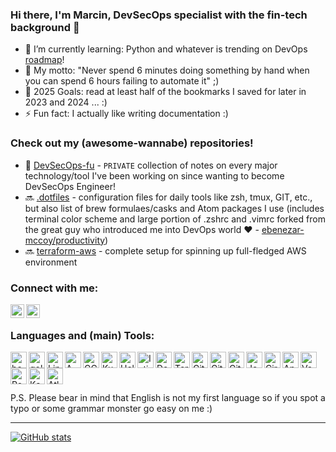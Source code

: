 ### Hi there, I'm Marcin, DevSecOps specialist with the fin-tech background 👋

- 🌱 I’m currently learning: Python and whatever is trending on DevOps [roadmap]!
- 💬 My motto: "Never spend 6 minutes doing something by hand when you can spend 6 hours failing to automate it" ;)
- 🥅 2025 Goals: read at least half of the bookmarks I saved for later in 2023 and 2024 ... :)
- ⚡ Fun fact: I actually like writing documentation :)

### Check out my (awesome-wannabe) repositories!

- :file_folder: [DevSecOps-fu](https://github.com/mpiotrak/DevSecOps-fu "DevSecOps-fu") - `PRIVATE` collection of notes on every major technology/tool I've been working on since wanting to become DevSecOps Engineer!
- :soon: [.dotfiles](https://github.com/mpiotrak/.dotfiles ".dotfiles") - configuration files for daily tools like zsh, tmux, GIT, etc., but also list of brew formulaes/casks and Atom packages I use (includes terminal color scheme and large portion of .zshrc and .vimrc forked from the great guy who introduced me into DevOps world :heart: - [ebenezar-mccoy/productivity](https://github.com/ebenezar-mccoy/productivity "ebenezar-mccoy/productivity"))
- :soon: [terraform-aws](https://github.com/mpiotrak/terraform-aws "terraform-aws") - complete setup for spinning up full-fledged AWS environment

### Connect with me:

[<img align="left" alt="marcin-piotrak | LinkedIn" width="22px" src="https://www.vectorlogo.zone/logos/linkedin/linkedin-tile.svg">][linkedin]
[<img align="left" alt="mpiotrak | stackoveflow" width="22px" src="https://www.vectorlogo.zone/logos/stackoverflow/stackoverflow-icon.svg">][stackoverflow]
<br>

### Languages and (main) Tools:

[<img align="left" alt="bash" width="26px" src="https://www.vectorlogo.zone/logos/gnu_bash/gnu_bash-icon.svg">][bash]
[<img align="left" alt="golang" width="26px" src="https://www.vectorlogo.zone/logos/golang/golang-icon.svg">][golang]

[<img align="left" alt="Linux" width="26px" src="https://www.vectorlogo.zone/logos/linux/linux-icon.svg">][linux]
[<img align="left" alt="AWS" width="26px" src="https://www.vectorlogo.zone/logos/amazon_aws/amazon_aws-icon.svg">][aws]
[<img align="left" alt="GCP" width="26px" src="https://www.vectorlogo.zone/logos/google_cloud/google_cloud-icon.svg">][gcp]
[<img align="left" alt="Kubernetes" width="26px" src="https://www.vectorlogo.zone/logos/kubernetes/kubernetes-icon.svg">][cncf]
[<img align="left" alt="Helm" width="26px" src="https://www.vectorlogo.zone/logos/helmsh/helmsh-icon.svg">][cncf]
[<img align="left" alt="Istio" width="26px" src="https://www.vectorlogo.zone/logos/istioio/istioio-icon.svg">][istio]
[<img align="left" alt="Docker" width="26px" src="https://www.vectorlogo.zone/logos/docker/docker-icon.svg">][hashicorp]
[<img align="left" alt="Terraform" width="26px" src="https://www.vectorlogo.zone/logos/terraformio/terraformio-icon.svg">][hashicorp]
[<img align="left" alt="Git" width="26px" src="https://www.vectorlogo.zone/logos/git-scm/git-scm-icon.svg">][git]
[<img align="left" alt="GitHub" width="26px" src="https://www.vectorlogo.zone/logos/github/github-tile.svg">][github]
[<img align="left" alt="GitLab" width="26px" src="https://www.vectorlogo.zone/logos/gitlab/gitlab-icon.svg">][gitlabci]
[<img align="left" alt="Jenkins" width="26px" src="https://www.vectorlogo.zone/logos/jenkins/jenkins-icon.svg">][ci/cd]
[<img align="left" alt="CircleCI" width="26px" src="https://www.vectorlogo.zone/logos/circleci/circleci-icon.svg">][circleci]
[<img align="left" alt="Ansible" width="26px" src="https://www.vectorlogo.zone/logos/ansible/ansible-icon.svg">][ansible]
[<img align="left" alt="Vault" width="26px" src="https://www.vectorlogo.zone/logos/vaultproject/vaultproject-icon.svg">][hashicorp]
[<img align="left" alt="PostgreSQL" width="26px" src="https://www.vectorlogo.zone/logos/postgresql/postgresql-icon.svg">][postgresql]
[<img align="left" alt="Kafka" width="26px" src="https://www.vectorlogo.zone/logos/apache_kafka/apache_kafka-icon.svg">][kafka]
[<img align="left" alt="Atlassian" width="26px" src="https://www.vectorlogo.zone/logos/atlassian_jira/atlassian_jira-icon.svg">][atlassian]
<br><br>
<br>

P.S. Please bear in mind that English is not my first language so if you spot a typo or some grammar monster go easy on me :)


---
[![GitHub stats](https://github-readme-stats.vercel.app/api?username=mpiotrak&show_icons=true&theme=github_dark)](https://github.com/mpiotrak/mpiotrak)

[ansible]: https://www.ansible.com/
[atlassian]: https://www.atlassian.com/
[aws]: https://aws.amazon.com/
[bash]: https://www.gnu.org/software/bash/
[circleci]: https://circleci.com/
[ci/cd]: https://cd.foundation/projects/
[cncf]: https://www.cncf.io/projects/
[gcp]: https://cloud.google.com/
[git]: https://git-scm.com/
[github]: https://github.com/
[gitlabci]: https://gitlab.com/
[golang]: https://golang.org/
[hashicorp]: https://www.hashicorp.com/
[istio]: https://istio.io/
[kafka]: https://kafka.apache.org/
[linkedin]: https://www.linkedin.com/in/marcin-piotrak-12b69144/
[linux]: https://www.linuxfoundation.org/
[postgresql]: https://www.postgresql.org/
[roadmap]: https://roadmap.sh/devops
[stackoverflow]: https://stackoverflow.com/users/10559905/mpiotrak
